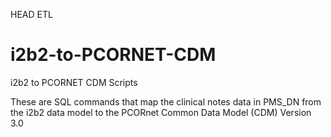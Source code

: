 HEAD
ETL

# i2b2-to-PCORNET-CDM
i2b2 to PCORNET CDM Scripts

These are SQL commands that map the clinical notes data in PMS_DN from the i2b2 data model to the PCORnet Common Data Model (CDM) Version 3.0
